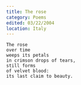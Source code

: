 ```yaml
---
title: The rose
category: Poems
edited: 03/22/2004
location: Italy
---
```


    The rose
    over time
    weeps its petals
    in crimson drops of tears,
    still forms
    of velvet blood:
    its last claim to beauty.


